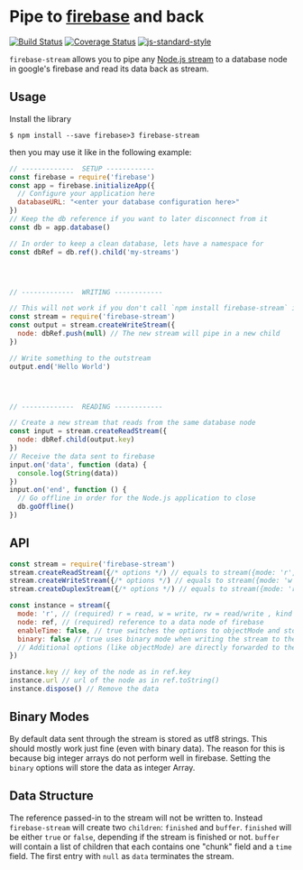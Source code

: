 # Pipe to [firebase](https://firebase.google.com) and back

[![Build Status](https://travis-ci.org/martinheidegger/firebase-stream.svg?branch=master)](https://travis-ci.org/martinheidegger/firebase-stream)
[![Coverage Status](https://coveralls.io/repos/github/martinheidegger/firebase-stream/badge.svg?branch=master)](https://coveralls.io/github/martinheidegger/firebase-stream?branch=master)
[![js-standard-style](https://img.shields.io/badge/code%20style-standard-brightgreen.svg)](http://standardjs.com/)

`firebase-stream` allows you to pipe any [Node.js stream](https://nodejs.org/api/stream.html)
to a database node in google's firebase and read its data back as stream.

## Usage

Install the library

```
$ npm install --save firebase>3 firebase-stream
```

then you may use it like in the following example:

```javascript
// -------------  SETUP ------------
const firebase = require('firebase')
const app = firebase.initializeApp({
  // Configure your application here
  databaseURL: "<enter your database configuration here>"
})
// Keep the db reference if you want to later disconnect from it
const db = app.database()

// In order to keep a clean database, lets have a namespace for
const dbRef = db.ref().child('my-streams')




// -------------  WRITING ------------

// This will not work if you don't call `npm install firebase-stream` if you didn't do so already!
const stream = require('firebase-stream')
const output = stream.createWriteStream({
  node: dbRef.push(null) // The new stream will pipe in a new child
})

// Write something to the outstream
output.end('Hello World')




// -------------  READING ------------

// Create a new stream that reads from the same database node
const input = stream.createReadStream({
  node: dbRef.child(output.key)
})
// Receive the data sent to firebase
input.on('data', function (data) {
  console.log(String(data))
})
input.on('end', function () {
  // Go offline in order for the Node.js application to close
  db.goOffline()
})
```

## API

```javascript
const stream = require('firebase-stream')
stream.createReadStream({/* options */) // equals to stream({mode: 'r', ...})
stream.createWriteStream({/* options */) // equals to stream({mode: 'w', ...})
stream.createDuplexStream({/* options */) // equals to stream({mode: 'rw', ...})

const instance = stream({
  mode: 'r', // (required) r = read, w = write, rw = read/write , kind of stream to be used on the ref
  node: ref, // (required) reference to a data node of firebase
  enableTime: false, // true switches the options to objectMode and stores the timestamp to each output
  binary: false // true uses binary mode when writing the stream to the db
  // Additional options (like objectMode) are directly forwarded to the stream implementation
})

instance.key // key of the node as in ref.key
instance.url // url of the node as in ref.toString()
instance.dispose() // Remove the data
```

## Binary Modes

By default data sent through the stream is stored as utf8 strings. This should
mostly work just fine (even with binary data). The reason for this is because
big integer arrays do not perform well in firebase. Setting the `binary` options
will store the data as integer Array.

## Data Structure

The reference passed-in to the stream will not be written to.
Instead `firebase-stream` will create two `children`: `finished` and `buffer`.
`finished` will be either `true` or `false`, depending if the stream is finished
or not. `buffer` will contain a list of children that each contains one "chunk"
field and a `time` field. The first entry with `null` as `data` terminates the stream.
